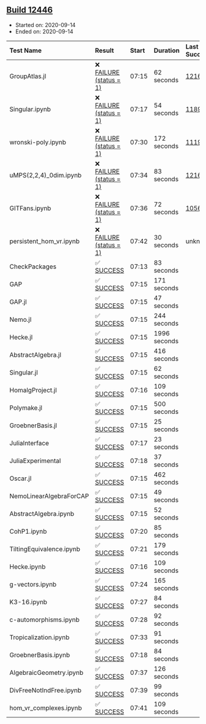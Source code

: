 ## [Build 12446](https://oscarci.mathematik.uni-kl.de/job/oscar/12446/)

* Started on: 2020-09-14
* Ended on: 2020-09-14

| Test Name    | Result | Start | Duration | Last Success | First Failure |
|:-------------|:-------|:------|:---------|:-------------|:--------------|
| GroupAtlas.jl | ❌ [FAILURE (status = 1)](https://oscarci.mathematik.uni-kl.de/job/oscar/12446/artifact/logs/build-12446/GroupAtlas.jl.log) | 07:15 | 62 seconds | [12167](https://oscarci.mathematik.uni-kl.de/job/oscar/12167/) | [12168](https://oscarci.mathematik.uni-kl.de/job/oscar/12168/) |
| Singular.ipynb | ❌ [FAILURE (status = 1)](https://oscarci.mathematik.uni-kl.de/job/oscar/12446/artifact/logs/build-12446/Singular.ipynb.log) | 07:17 | 54 seconds | [11893](https://oscarci.mathematik.uni-kl.de/job/oscar/11893/) | [11894](https://oscarci.mathematik.uni-kl.de/job/oscar/11894/) |
| wronski-poly.ipynb | ❌ [FAILURE (status = 1)](https://oscarci.mathematik.uni-kl.de/job/oscar/12446/artifact/logs/build-12446/wronski-poly.ipynb.log) | 07:30 | 172 seconds | [11192](https://oscarci.mathematik.uni-kl.de/job/oscar/11192/) | [11193](https://oscarci.mathematik.uni-kl.de/job/oscar/11193/) |
| uMPS(2,2,4)_0dim.ipynb | ❌ [FAILURE (status = 1)](https://oscarci.mathematik.uni-kl.de/job/oscar/12446/artifact/logs/build-12446/uMPS-2-2-4-_0dim.ipynb.log) | 07:34 | 83 seconds | [12167](https://oscarci.mathematik.uni-kl.de/job/oscar/12167/) | [12168](https://oscarci.mathematik.uni-kl.de/job/oscar/12168/) |
| GITFans.ipynb | ❌ [FAILURE (status = 1)](https://oscarci.mathematik.uni-kl.de/job/oscar/12446/artifact/logs/build-12446/GITFans.ipynb.log) | 07:36 | 72 seconds | [10566](https://oscarci.mathematik.uni-kl.de/job/oscar/10566/) | [10567](https://oscarci.mathematik.uni-kl.de/job/oscar/10567/) |
| persistent_hom_vr.ipynb | ❌ [FAILURE (status = 1)](https://oscarci.mathematik.uni-kl.de/job/oscar/12446/artifact/logs/build-12446/persistent_hom_vr.ipynb.log) | 07:42 | 30 seconds | unknown | unknown |
| CheckPackages | ✅ [SUCCESS](https://oscarci.mathematik.uni-kl.de/job/oscar/12446/artifact/logs/build-12446/CheckPackages.log) | 07:13 | 83 seconds |  |  |
| GAP | ✅ [SUCCESS](https://oscarci.mathematik.uni-kl.de/job/oscar/12446/artifact/logs/build-12446/GAP.log) | 07:15 | 171 seconds |  |  |
| GAP.jl | ✅ [SUCCESS](https://oscarci.mathematik.uni-kl.de/job/oscar/12446/artifact/logs/build-12446/GAP.jl.log) | 07:15 | 47 seconds |  |  |
| Nemo.jl | ✅ [SUCCESS](https://oscarci.mathematik.uni-kl.de/job/oscar/12446/artifact/logs/build-12446/Nemo.jl.log) | 07:15 | 244 seconds |  |  |
| Hecke.jl | ✅ [SUCCESS](https://oscarci.mathematik.uni-kl.de/job/oscar/12446/artifact/logs/build-12446/Hecke.jl.log) | 07:15 | 1996 seconds |  |  |
| AbstractAlgebra.jl | ✅ [SUCCESS](https://oscarci.mathematik.uni-kl.de/job/oscar/12446/artifact/logs/build-12446/AbstractAlgebra.jl.log) | 07:15 | 416 seconds |  |  |
| Singular.jl | ✅ [SUCCESS](https://oscarci.mathematik.uni-kl.de/job/oscar/12446/artifact/logs/build-12446/Singular.jl.log) | 07:15 | 62 seconds |  |  |
| HomalgProject.jl | ✅ [SUCCESS](https://oscarci.mathematik.uni-kl.de/job/oscar/12446/artifact/logs/build-12446/HomalgProject.jl.log) | 07:16 | 109 seconds |  |  |
| Polymake.jl | ✅ [SUCCESS](https://oscarci.mathematik.uni-kl.de/job/oscar/12446/artifact/logs/build-12446/Polymake.jl.log) | 07:15 | 500 seconds |  |  |
| GroebnerBasis.jl | ✅ [SUCCESS](https://oscarci.mathematik.uni-kl.de/job/oscar/12446/artifact/logs/build-12446/GroebnerBasis.jl.log) | 07:15 | 25 seconds |  |  |
| JuliaInterface | ✅ [SUCCESS](https://oscarci.mathematik.uni-kl.de/job/oscar/12446/artifact/logs/build-12446/JuliaInterface.log) | 07:17 | 23 seconds |  |  |
| JuliaExperimental | ✅ [SUCCESS](https://oscarci.mathematik.uni-kl.de/job/oscar/12446/artifact/logs/build-12446/JuliaExperimental.log) | 07:18 | 37 seconds |  |  |
| Oscar.jl | ✅ [SUCCESS](https://oscarci.mathematik.uni-kl.de/job/oscar/12446/artifact/logs/build-12446/Oscar.jl.log) | 07:15 | 462 seconds |  |  |
| NemoLinearAlgebraForCAP | ✅ [SUCCESS](https://oscarci.mathematik.uni-kl.de/job/oscar/12446/artifact/logs/build-12446/NemoLinearAlgebraForCAP.log) | 07:15 | 49 seconds |  |  |
| AbstractAlgebra.ipynb | ✅ [SUCCESS](https://oscarci.mathematik.uni-kl.de/job/oscar/12446/artifact/logs/build-12446/AbstractAlgebra.ipynb.log) | 07:15 | 52 seconds |  |  |
| CohP1.ipynb | ✅ [SUCCESS](https://oscarci.mathematik.uni-kl.de/job/oscar/12446/artifact/logs/build-12446/CohP1.ipynb.log) | 07:20 | 85 seconds |  |  |
| TiltingEquivalence.ipynb | ✅ [SUCCESS](https://oscarci.mathematik.uni-kl.de/job/oscar/12446/artifact/logs/build-12446/TiltingEquivalence.ipynb.log) | 07:21 | 179 seconds |  |  |
| Hecke.ipynb | ✅ [SUCCESS](https://oscarci.mathematik.uni-kl.de/job/oscar/12446/artifact/logs/build-12446/Hecke.ipynb.log) | 07:16 | 109 seconds |  |  |
| g-vectors.ipynb | ✅ [SUCCESS](https://oscarci.mathematik.uni-kl.de/job/oscar/12446/artifact/logs/build-12446/g-vectors.ipynb.log) | 07:24 | 165 seconds |  |  |
| K3-16.ipynb | ✅ [SUCCESS](https://oscarci.mathematik.uni-kl.de/job/oscar/12446/artifact/logs/build-12446/K3-16.ipynb.log) | 07:27 | 84 seconds |  |  |
| c-automorphisms.ipynb | ✅ [SUCCESS](https://oscarci.mathematik.uni-kl.de/job/oscar/12446/artifact/logs/build-12446/c-automorphisms.ipynb.log) | 07:28 | 92 seconds |  |  |
| Tropicalization.ipynb | ✅ [SUCCESS](https://oscarci.mathematik.uni-kl.de/job/oscar/12446/artifact/logs/build-12446/Tropicalization.ipynb.log) | 07:33 | 91 seconds |  |  |
| GroebnerBasis.ipynb | ✅ [SUCCESS](https://oscarci.mathematik.uni-kl.de/job/oscar/12446/artifact/logs/build-12446/GroebnerBasis.ipynb.log) | 07:18 | 84 seconds |  |  |
| AlgebraicGeometry.ipynb | ✅ [SUCCESS](https://oscarci.mathematik.uni-kl.de/job/oscar/12446/artifact/logs/build-12446/AlgebraicGeometry.ipynb.log) | 07:37 | 126 seconds |  |  |
| DivFreeNotIndFree.ipynb | ✅ [SUCCESS](https://oscarci.mathematik.uni-kl.de/job/oscar/12446/artifact/logs/build-12446/DivFreeNotIndFree.ipynb.log) | 07:39 | 99 seconds |  |  |
| hom_vr_complexes.ipynb | ✅ [SUCCESS](https://oscarci.mathematik.uni-kl.de/job/oscar/12446/artifact/logs/build-12446/hom_vr_complexes.ipynb.log) | 07:41 | 109 seconds |  |  |
